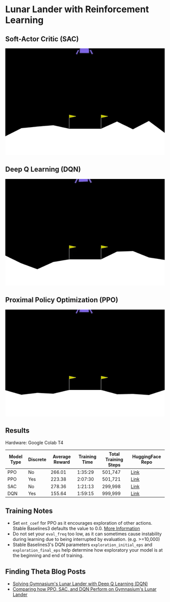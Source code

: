 # Lunar Lander with Reinforcement Learning

## Soft-Actor Critic (SAC)

![](/Images/sac_lunar_lander.gif)

## Deep Q Learning (DQN)

![](/Images/dqn_lunar_lander.gif)

## Proximal Policy Optimization (PPO)

![](/Images/ppo_lunar_lander.gif)

## Results
Hardware: Google Colab T4

| Model Type | Discrete | Average Reward| Training Time | Total Training Steps | HuggingFace Repo                                                   |
|------------|----------|---------------|---------------|----------------------|--------------------------------------------------------------------|
| PPO        | No       | 266.01        | 1:35:29       | 501,747              | [Link](https://huggingface.co/kuds/rl-lunar-lander-ppo)            |
| PPO        | Yes      | 223.38        | 2:07:30       | 501,721              | [Link](https://huggingface.co/kuds/rl-lunar-lander-continuous-ppo) |
| SAC        | No       | 278.36        | 1:21:13       | 299,998              | [Link](https://huggingface.co/kuds/rl-lunar-lander-sac)            |
| DQN        | Yes      | 155.64        | 1:59:15       | 999,999              | [Link](https://huggingface.co/kuds/rl-lunar-lander-dqn)            |

## Training Notes
- Set `ent_coef` for PPO as it encourages exploration of other actions. Stable Baselines3 defaults the value to 0.0. [More Information](https://www.youtube.com/watch?v=1ppslywmIPs)
- Do not set your `eval_freq` too low, as it can sometimes cause instability during learning due to being interrupted by evaluation. (e.g. >=10,000)
- Stable Baselines3's DQN parameters `exploration_initial_eps` and `exploration_final_eps` help determine how exploratory your model is at the beginning and end of training.

## Finding Theta Blog Posts
- [Solving Gymnasium's Lunar Lander with Deep Q Learning (DQN)](https://www.findingtheta.com/blog/solving-gymnasiums-lunar-lander-with-deep-q-learning-dqn)
- [Comparing how PPO, SAC, and DQN Perform on Gymnasium's Lunar Lander](https://www.findingtheta.com/blog/comparing-how-ppo-sac-and-dqn-perform-on-gymnasiums-lunar-lander)
